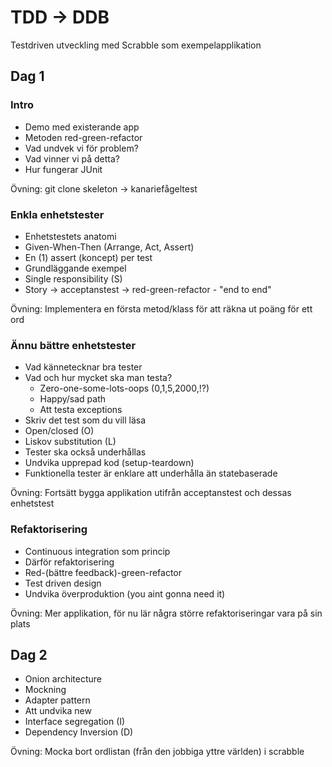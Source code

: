 TDD -> DDB
==========

Testdriven utveckling med Scrabble som exempelapplikation

Dag 1
----

### Intro

- Demo med existerande app
- Metoden red-green-refactor
- Vad undvek vi för problem?
- Vad vinner vi på detta?
- Hur fungerar JUnit

Övning: git clone skeleton -> kanariefågeltest

### Enkla enhetstester

- Enhetstestets anatomi
- Given-When-Then (Arrange, Act, Assert)
- En (1) assert (koncept) per test
- Grundläggande exempel
- Single responsibility (S)
- Story -> acceptanstest -> red-green-refactor - "end to end"

Övning: Implementera en första metod/klass för att räkna ut poäng för ett ord

### Ännu bättre enhetstester

- Vad kännetecknar bra tester
- Vad och hur mycket ska man testa?
  - Zero-one-some-lots-oops (0,1,5,2000,!?)
  - Happy/sad path
  - Att testa exceptions
- Skriv det test som du vill läsa
- Open/closed (O)
- Liskov substitution (L)
- Tester ska också underhållas
- Undvika upprepad kod (setup-teardown)
- Funktionella tester är enklare att underhålla än statebaserade

Övning: Fortsätt bygga applikation utifrån acceptanstest och dessas enhetstest

### Refaktorisering

- Continuous integration som princip
- Därför refaktorisering
- Red-(bättre feedback)-green-refactor
- Test driven design
- Undvika överproduktion (you aint gonna need it)

Övning: Mer applikation, för nu lär några större refaktoriseringar vara på sin plats

Dag 2
----

- Onion architecture
- Mockning
- Adapter pattern
- Att undvika new
- Interface segregation (I)
- Dependency Inversion (D)

Övning: Mocka bort ordlistan (från den jobbiga yttre världen) i scrabble
